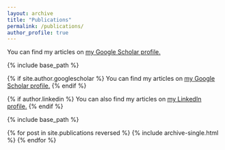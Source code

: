 ```yaml
---
layout: archive
title: "Publications"
permalink: /publications/
author_profile: true
---
```


  You can find my articles on <u><a href="{{site.author.googlescholar}}">my Google Scholar profile</a>.</u>

{% include base_path %}

{% if site.author.googlescholar %}
  You can find my articles on <u><a href="{{site.author.googlescholar}}">my Google Scholar profile</a>.</u>
{% endif %}

{% if author.linkedin %}
  You can also find my articles on <u><a href="{{author.linkedin}}">my LinkedIn profile</a>.</u>
{% endif %}

{% include base_path %}

{% for post in site.publications reversed %}
  {% include archive-single.html %}
{% endfor %}
